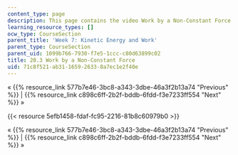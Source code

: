 ```yaml
---
content_type: page
description: This page contains the video Work by a Non-Constant Force.
learning_resource_types: []
ocw_type: CourseSection
parent_title: 'Week 7: Kinetic Energy and Work'
parent_type: CourseSection
parent_uid: 1099b766-7930-f7e5-1ccc-c80d63899c02
title: 20.3 Work by a Non-Constant Force
uid: 71c8f521-ab31-1659-2633-8a7ec1e2f40e
---
```


« {{% resource_link 577b7e46-3bc8-a343-3dbe-46a3f2b13a74 "Previous" %}} | {{% resource_link c898c6ff-2b2f-bddb-6fdd-f3e7233ff554 "Next" %}} »

{{< resource 5efb1458-fdaf-fc95-2216-81b8c60979b0 >}}

« {{% resource_link 577b7e46-3bc8-a343-3dbe-46a3f2b13a74 "Previous" %}} | {{% resource_link c898c6ff-2b2f-bddb-6fdd-f3e7233ff554 "Next" %}} »